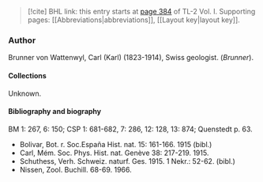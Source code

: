 > [!cite] BHL link: this entry starts at [page 384](https://www.biodiversitylibrary.org/item/103414#page/432/mode/1up) of TL-2 Vol. I.
> Supporting pages: [[Abbreviations|abbreviations]], [[Layout key|layout key]].

### Author

Brunner von Wattenwyl, Carl (Karl) (1823-1914), Swiss geologist. (*Brunner*).

#### Collections

Unknown.

#### Bibliography and biography

BM 1: 267, 6: 150; CSP 1: 681-682, 7: 286, 12: 128, 13: 874; Quenstedt p. 63.
- Bolivar, Bot. r. Soc.España Hist. nat. 15: 161-166. 1915 (bibl.)
- Carl, Mém. Soc. Phys. Hist. nat. Genève 38: 217-219. 1915.
- Schuthess, Verh. Schweiz. naturf. Ges. 1915. 1 Nekr.: 52-62. (bibl.)
- Nissen, Zool. Buchill. 68-69. 1966.

